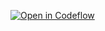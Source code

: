 [![Open in Codeflow](https://developer.stackblitz.com/img/open_in_codeflow.svg)](https:///pr.new/bibisixtynine/pixel69)